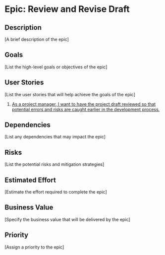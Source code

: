 # Epic: Review and Revise Draft

## Description
[A brief description of the epic]

## Goals
[List the high-level goals or objectives of the epic]

## User Stories
[List the user stories that will help achieve the goals of the epic]
1. [As a project manager, I want to have the project draft reviewed so that potential errors and risks are caught earlier in the development process.](stories/story_review.md)

## Dependencies
[List any dependencies that may impact the epic]

## Risks
[List the potential risks and mitigation strategies]

## Estimated Effort
[Estimate the effort required to complete the epic]

## Business Value
[Specify the business value that will be delivered by the epic]

## Priority
[Assign a priority to the epic]
